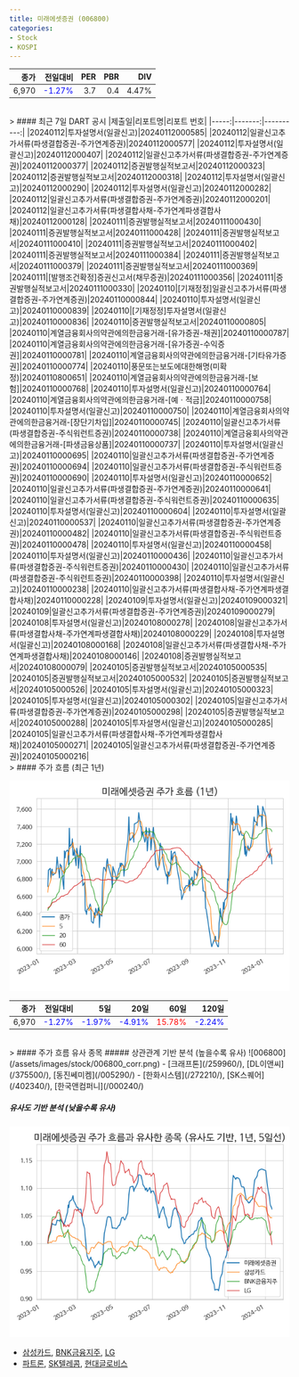```yaml
---
title: 미래에셋증권 (006800)
categories:
- Stock
- KOSPI
---
```


|종가|전일대비|PER|PBR|DIV|
|---:|-------:|--:|--:|--:|
|6,970|<span style="color: blue">-1.27%</span>|3.7|0.4|4.47%|

<!-- more -->

<br>
> #### 최근 7일 DART 공시
|제출일|리포트명|리포트 번호|
|-----:|-------:|----------:|
|20240112|투자설명서(일괄신고)|20240112000585|
|20240112|일괄신고추가서류(파생결합증권-주가연계증권)|20240112000577|
|20240112|투자설명서(일괄신고)|20240112000407|
|20240112|일괄신고추가서류(파생결합증권-주가연계증권)|20240112000377|
|20240112|증권발행실적보고서|20240112000323|
|20240112|증권발행실적보고서|20240112000318|
|20240112|투자설명서(일괄신고)|20240112000290|
|20240112|투자설명서(일괄신고)|20240112000282|
|20240112|일괄신고추가서류(파생결합증권-주가연계증권)|20240112000201|
|20240112|일괄신고추가서류(파생결합사채-주가연계파생결합사채)|20240112000128|
|20240111|증권발행실적보고서|20240111000430|
|20240111|증권발행실적보고서|20240111000428|
|20240111|증권발행실적보고서|20240111000410|
|20240111|증권발행실적보고서|20240111000402|
|20240111|증권발행실적보고서|20240111000384|
|20240111|증권발행실적보고서|20240111000379|
|20240111|증권발행실적보고서|20240111000369|
|20240111|[발행조건확정]증권신고서(채무증권)|20240111000356|
|20240111|증권발행실적보고서|20240111000330|
|20240110|[기재정정]일괄신고추가서류(파생결합증권-주가연계증권)|20240110000844|
|20240110|투자설명서(일괄신고)|20240110000839|
|20240110|[기재정정]투자설명서(일괄신고)|20240110000836|
|20240110|증권발행실적보고서|20240110000805|
|20240110|계열금융회사의약관에의한금융거래-[유가증권-채권]|20240110000787|
|20240110|계열금융회사의약관에의한금융거래-[유가증권-수익증권]|20240110000781|
|20240110|계열금융회사의약관에의한금융거래-[기타유가증권]|20240110000774|
|20240110|풍문또는보도에대한해명(미확정)|20240110800651|
|20240110|계열금융회사의약관에의한금융거래-[보험]|20240110000768|
|20240110|투자설명서(일괄신고)|20240110000764|
|20240110|계열금융회사의약관에의한금융거래-[예ㆍ적금]|20240110000758|
|20240110|투자설명서(일괄신고)|20240110000750|
|20240110|계열금융회사의약관에의한금융거래-[장단기차입]|20240110000745|
|20240110|일괄신고추가서류(파생결합증권-주식워런트증권)|20240110000738|
|20240110|계열금융회사의약관에의한금융거래-[파생금융상품]|20240110000737|
|20240110|투자설명서(일괄신고)|20240110000695|
|20240110|일괄신고추가서류(파생결합증권-주가연계증권)|20240110000694|
|20240110|일괄신고추가서류(파생결합증권-주식워런트증권)|20240110000690|
|20240110|투자설명서(일괄신고)|20240110000652|
|20240110|일괄신고추가서류(파생결합증권-주가연계증권)|20240110000641|
|20240110|일괄신고추가서류(파생결합증권-주식워런트증권)|20240110000635|
|20240110|투자설명서(일괄신고)|20240110000604|
|20240110|투자설명서(일괄신고)|20240110000537|
|20240110|일괄신고추가서류(파생결합증권-주가연계증권)|20240110000482|
|20240110|일괄신고추가서류(파생결합증권-주식워런트증권)|20240110000478|
|20240110|투자설명서(일괄신고)|20240110000458|
|20240110|투자설명서(일괄신고)|20240110000436|
|20240110|일괄신고추가서류(파생결합증권-주식워런트증권)|20240110000430|
|20240110|일괄신고추가서류(파생결합증권-주식워런트증권)|20240110000398|
|20240110|투자설명서(일괄신고)|20240110000238|
|20240110|일괄신고추가서류(파생결합사채-주가연계파생결합사채)|20240110000228|
|20240109|투자설명서(일괄신고)|20240109000321|
|20240109|일괄신고추가서류(파생결합증권-주가연계증권)|20240109000279|
|20240108|투자설명서(일괄신고)|20240108000278|
|20240108|일괄신고추가서류(파생결합사채-주가연계파생결합사채)|20240108000229|
|20240108|투자설명서(일괄신고)|20240108000168|
|20240108|일괄신고추가서류(파생결합사채-주가연계파생결합사채)|20240108000146|
|20240108|증권발행실적보고서|20240108000079|
|20240105|증권발행실적보고서|20240105000535|
|20240105|증권발행실적보고서|20240105000532|
|20240105|증권발행실적보고서|20240105000526|
|20240105|투자설명서(일괄신고)|20240105000323|
|20240105|투자설명서(일괄신고)|20240105000302|
|20240105|일괄신고추가서류(파생결합증권-주가연계증권)|20240105000298|
|20240105|증권발행실적보고서|20240105000288|
|20240105|투자설명서(일괄신고)|20240105000285|
|20240105|일괄신고추가서류(파생결합사채-주가연계파생결합사채)|20240105000271|
|20240105|일괄신고추가서류(파생결합증권-주가연계증권)|20240105000216|

<br>
> #### 주가 흐름 (최근 1년)

![006800](/assets/images/stock/006800.png)

|종가|전일대비|5일|20일|60일|120일|
|---:|-------:|--:|---:|---:|----:|
|6,970|<span style="color: blue">-1.27%</span>|<span style="color: blue">-1.97%</span>|<span style="color: blue">-4.91%</span>|<span style="color: red">15.78%</span>|<span style="color: blue">-2.24%</span>|

<br>
> #### 주가 흐름 유사 종목
##### 상관관계 기반 분석 (높을수록 유사)
![006800](/assets/images/stock/006800_corr.png)
- [크래프톤](/259960/), [DL이앤씨](/375500/), [동진쎄미켐](/005290/)
- [한화시스템](/272210/), [SK스퀘어](/402340/), [한국앤컴퍼니](/000240/)

##### 유사도 기반 분석 (낮을수록 유사)	
![006800](/assets/images/stock/006800_sim.png)
- [삼성카드](/029780/), [BNK금융지주](/138930/), [LG](/003550/)
- [파트론](/091700/), [SK텔레콤](/017670/), [현대글로비스](/086280/)